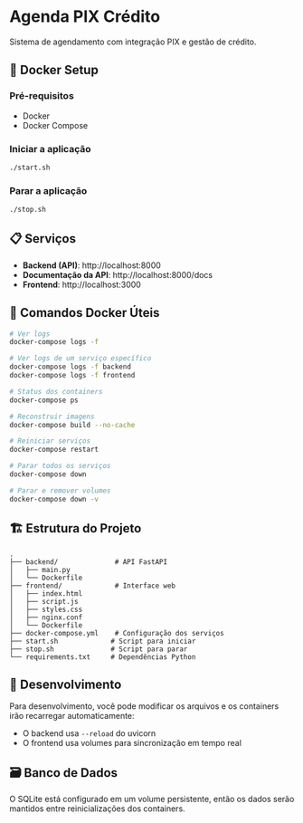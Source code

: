 # Agenda PIX Crédito

Sistema de agendamento com integração PIX e gestão de crédito.

## 🐳 Docker Setup

### Pré-requisitos

- Docker
- Docker Compose

### Iniciar a aplicação

```bash
./start.sh
```

### Parar a aplicação

```bash
./stop.sh
```

## 📋 Serviços

- **Backend (API)**: http://localhost:8000
- **Documentação da API**: http://localhost:8000/docs  
- **Frontend**: http://localhost:3000

## 🔧 Comandos Docker Úteis

```bash
# Ver logs
docker-compose logs -f

# Ver logs de um serviço específico
docker-compose logs -f backend
docker-compose logs -f frontend

# Status dos containers
docker-compose ps

# Reconstruir imagens
docker-compose build --no-cache

# Reiniciar serviços
docker-compose restart

# Parar todos os serviços
docker-compose down

# Parar e remover volumes
docker-compose down -v
```

## 🏗️ Estrutura do Projeto

```
.
├── backend/              # API FastAPI
│   ├── main.py
│   └── Dockerfile
├── frontend/             # Interface web
│   ├── index.html
│   ├── script.js
│   ├── styles.css
│   ├── nginx.conf
│   └── Dockerfile
├── docker-compose.yml    # Configuração dos serviços
├── start.sh             # Script para iniciar
├── stop.sh              # Script para parar
└── requirements.txt     # Dependências Python
```

## 🔄 Desenvolvimento

Para desenvolvimento, você pode modificar os arquivos e os containers irão recarregar automaticamente:

- O backend usa `--reload` do uvicorn
- O frontend usa volumes para sincronização em tempo real

## 🗃️ Banco de Dados

O SQLite está configurado em um volume persistente, então os dados serão mantidos entre reinicializações dos containers.
